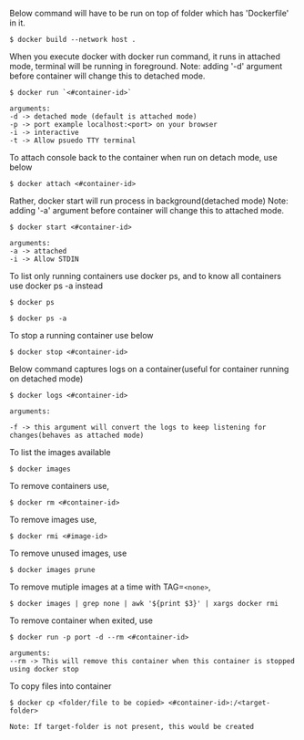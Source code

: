 Below command will have to be run on top of folder which has 'Dockerfile' in it.

```console
$ docker build --network host .
```

When you execute docker with docker run command, it runs in attached mode, terminal will be running in foreground.
Note: adding '-d' argument before container will change this to detached mode.

```console
$ docker run `<#container-id>`

arguments:
-d -> detached mode (default is attached mode)
-p -> port example localhost:<port> on your browser
-i -> interactive
-t -> Allow psuedo TTY terminal
```

To attach console back to the container when run on detach mode, use below

```console
$ docker attach <#container-id>
```

Rather, docker start will run process in background(detached mode)
Note: adding '-a' argument before container will change this to attached mode.

```console
$ docker start <#container-id>

arguments:
-a -> attached
-i -> Allow STDIN
```

To list only running containers use docker ps, and to know all containers use docker ps -a instead

```console
$ docker ps

$ docker ps -a
```

To stop a running container use below 

```console
$ docker stop <#container-id>
```

Below command captures logs on a container(useful for container running on detached mode)

```console
$ docker logs <#container-id>

arguments:

-f -> this argument will convert the logs to keep listening for changes(behaves as attached mode)
```

To list the images available

```console
$ docker images
```

To remove containers use,

```console
$ docker rm <#container-id>
```

To remove images use,

```console
$ docker rmi <#image-id>
```

To remove unused images, use

```console
$ docker images prune
```

To remove mutiple images at a time with TAG=`<none>`, 

```console
$ docker images | grep none | awk '${print $3}' | xargs docker rmi
```

To remove container when exited, use 

```console
$ docker run -p port -d --rm <#container-id>

arguments:
--rm -> This will remove this container when this container is stopped using docker stop
```

To copy files into container

```console
$ docker cp <folder/file to be copied> <#container-id>:/<target-folder>

Note: If target-folder is not present, this would be created
```


